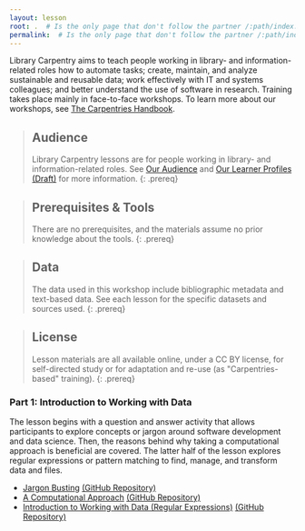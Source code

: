 ```yaml
---
layout: lesson
root: .  # Is the only page that don't follow the partner /:path/index.html
permalink:  # Is the only page that don't follow the partner /:path/index.html
---
```


Library Carpentry aims to teach people working in library- and information-related roles how to automate tasks; create, maintain, and analyze sustainable and reusable data; work effectively with IT and systems colleagues; and better understand the use of software in research. Training takes place mainly in face-to-face workshops. To learn more about our workshops, see [The Carpentries Handbook](https://docs.carpentries.org/).

> ## Audience
>
> Library Carpentry lessons are for people working in library- and information-related roles. See [Our Audience](https://librarycarpentry.org/audience/) and [Our Learner Profiles (Draft)](https://github.com/LibraryCarpentry/lc-overview/blob/gh-pages/files/learner-profiles.md) for more information.
{: .prereq}

> ## Prerequisites & Tools
>
> There are no prerequisites, and the materials assume no prior knowledge about the tools.
{: .prereq}

> ## Data
> 
> The data used in this workshop include bibliographic metadata and text-based data. See each lesson for the specific datasets and sources used.
{: .prereq}

> ## License
> 
> Lesson materials are all available online, under a CC BY license, for self-directed study or for adaptation and re-use (as "Carpentries-based" training).
{: .prereq}

<!---
# Workshop Structure

## Parts vs Days
Feedback from the Library Carpentry community has highlighted the effectiveness of offering greater flexibility in the delivery of Library Carpentry training. Specifically, individuals in library- and information-related roles noted that it is often difficult to get two consecutive days off for training. To address this barrier to participation, Library Carpentry may be run in half-day blocks, rather than as a two-day contiguous training. This flexibility also supports collaborating with the community and host/organiser to best suit their situation. 

Instead of requiring “Days” like Data Carpentry or Software Carpentry, “Parts” are used to allow for the flexibility desired by the Library Carpentry community. If a standard workshop (which includes three of the four core lessons) cannot be held across two consecutive days, then alternatively, it can be run in parts across a number of days. As long as three of the four core lessons are taught, it makes no difference whether the workshop is run in one day, two days, or multiple days.

Based on the feedback from Library Carpentry (and the greater Carpentries) community, The Carpentries is doing more to include flexibility in the organisation of workshops. See [Upcoming Updated Forms for Workshops & Workshop Section of The Carpentries Website](https://carpentries.org/blog/2019/08/workshop-request-form-updates-teaser/).

## Curricula
In response to [strengthening the LC community](https://software.ac.uk/blog/2019-07-26-strengthening-library-carpentry-community), the Curriculum Advisory Committee has been exploring [the addition of new and popular curricula](https://github.com/LibraryCarpentry/governance/issues/14). The table below includes the standard workshop curriculum and two additional curricula that are equally supported. A final option is a "mix and match" approach that the workshop requestor can develop with the Carpentries. As we add more lessons to Library Carpentry, we will offer new curricula in [The Carpentries workshop request form](https://amy.carpentries.org/forms/workshop/) and [LC lessons](https://librarycarpentry.org/lessons/).

Curriculum | Description | Lesson menu | Total time estimated
-- | -- | -- | --
Library Carpentry Standard Workshop | Core lessons | 1) [Introduction to Working with Data](https://librarycarpentry.org/lc-data-intro/), 2) [The Unix Shell](https://librarycarpentry.org/lc-shell/), 3) [Introduction to Git](https://librarycarpentry.org/lc-git/), 4) [OpenRefine](https://librarycarpentry.org/lc-open-refine/) Note: A standard workshop must include three of the four lessons | 2 days
Library Carpentry Introduction | A good combination for pilots and workshops connected with conferences and other events | 1) [Introduction to Library Carpentry](https://librarycarpentry.org/lc-overview/02-intro-to-library-carpentry/index.html), 2) [OpenRefine](https://librarycarpentry.org/lc-open-refine/) | Half day
Library Carpentry Data Analysis Core | An introduction to data analysis and good practices including versioning, cleaning, automation, manipulation, and structured queries | 1) [Introduction to Git](https://librarycarpentry.org/lc-git/), 2) [The Unix Shell](https://librarycarpentry.org/lc-shell/), 3) [OpenRefine](https://librarycarpentry.org/lc-open-refine/), 4) [SQL](https://librarycarpentry.org/lc-sql/) | 2 days
Custom | Design your own workshop to suit your local needs | Select from [https://librarycarpentry.org/lessons/](https://librarycarpentry.org/lessons/) | Estimate total time from lesson schedules e.g. [https://librarycarpentry.org/lc-shell/](https://librarycarpentry.org/lc-shell/)

## Core Lessons
For a standard Library Carpentry workshop, three of the four parts below must be taught in addition to having at least one certified Carpentries instructor teach the workshop. Alternatively, a Library Carpentry-based workshop can be considered, where part(s) of the core lessons are combined with the extended lessons to suit the needs of the community. 
-->
### Part 1: Introduction to Working with Data

The lesson begins with a question and answer activity that allows participants to explore concepts or jargon around software development and data science. Then, the reasons behind why taking a computational approach is beneficial are covered. The latter half of the lesson explores regular expressions or pattern matching to find, manage, and transform data and files.

* [Jargon Busting](https://librarycarpentry.org/lc-overview/03-jargon-busting/index.html) [(GitHub Repository)](https://github.com/LibraryCarpentry/lc-overview)
* [A Computational Approach](https://librarycarpentry.org/lc-overview/04-computational-approach/index.html) [(GitHub Repository)](https://github.com/LibraryCarpentry/lc-overview)
* [Introduction to Working with Data (Regular Expressions)](https://librarycarpentry.github.io/lc-data-intro/) [(GitHub Repository)](https://github.com/LibraryCarpentry/lc-data-intro)

<!---
The following lesson episodes are optional:

* [Introduction to Library Carpentry](https://librarycarpentry.org/lc-overview/02-intro-to-library-carpentry/index.html) [(GitHub Repository)](https://github.com/LibraryCarpentry/lc-overview): For learners looking for an introduction to Library Carpentry and The Carpentries, for instance, as part of a shorter, pilot workshop (in connection with an event), or as a presentation at an event or to a community. 

* [Keyboard Shortcuts](https://librarycarpentry.org/lc-overview/05-keyboard-shortcuts/index.html) [(GitHub Repository)](https://github.com/LibraryCarpentry/lc-overview): Introduce learners to keyboard shortcuts that will be used in the lesson and other lessons while learning that keyboard shortcuts are useful in automating tasks. A question and answer exercise allows workshop participants to learn from each other about new keyboard shortcuts.

* [File Naming & Formatting](https://librarycarpentry.org/lc-overview/06-file-naming-formatting/index.html) [(GitHub Repository)](https://github.com/LibraryCarpentry/lc-overview): Introduce learners to good practices for file naming and organisation, open file formats such as Markdown, and open source software for working with open file formats. The Markdown exercise allows learners to gain experience using it ahead of lessons that include working with regular expressions and git. 

* [One Up, One Down](https://librarycarpentry.org/lc-overview/07-one-up-down/index.html) [(GitHub Repository)](https://github.com/LibraryCarpentry/lc-overview): Activity where the instructor alternates between each workshop participant asking them what they liked about the workshop or what needs improvement. Participants cannot repeat responses. Allows both instructors and participants an opportunity to reflect on the workshop (day).

* [Further Reading](https://librarycarpentry.org/lc-overview/08-further-reading/index.html) [(GitHub Repository)](https://github.com/LibraryCarpentry/lc-overview): Resources on computational approaches in libraries.

### Part 2: The UNIX Shell

This lesson includes information on navigating/working with files and directories, scripting, and finding things on the command line (shell).

  * [The UNIX Shell](https://librarycarpentry.github.io/lc-shell/) [(GitHub Repository)](https://github.com/LibraryCarpentry/lc-shell)

### Part 3: Introduction to Git

This lesson introduces git on the command line and moves to using GitHub to collaborate, manage, version, and share your project or repository work.

  * [Introduction to Git](https://librarycarpentry.github.io/lc-git/) [(GitHub Repository)](https://github.com/LibraryCarpentry/lc-git)

### Part 4: OpenRefine

This lesson introduces OpenRefine, a software program that helps with transforming, cleaning, filtering, and analysing data files.

  * [OpenRefine](https://librarycarpentry.github.io/lc-open-refine/) [(GitHub Repository)](https://github.com/LibraryCarpentry/lc-open-refine)

## Wrapping Up a Workshop

You might wish to include an activity to wrap up the workshop to improve learners' satisfaction and to help them set goals to use what they have learned. It can be especially helpful if they are tired after the challenges at the end of OpenRefine.

Some suggestions include:

1. **Think-pair-share**: Ask learners to think about what the most valuable thing they learned from the workshop, then share it with their neighbor. This only takes a few minutes but still provides a clear end-point to the event.
2. **Increasing likelihood**: Ask learners to set a goal, then ask how likely they are to undertake that goal (eg 50,70, 90%), and what would it take to make that likelihood 100%. Learners could start to identify their own behaviours and support from colleagues/supervisors that could help them towards achieving that goal.
3. **Now-next-later**: Ask learners to write some action plans for themselves, something they will do in the next two weeks, and/or something they will do in the next three months. This will give them some commitment to apply what they have learned in their job and continue embedding it into their practice. If learners share these with the room, the instructor can capture them in the Etherpad. 

# Beyond the Standard Workshop

When requesting a workshop from The Carpentries, staff will assist with the logistics surrounding a standard workshop (three of the four core lessons). Anything outside of the standard offering is a self-organised workshop, meaning, you are responsible for the organisation. This includes finding instructors (you can reach out to several venues listed under [Library Carpentry Contact](https://librarycarpentry.org/contact/) and the [Discuss Library Carpentry Topicbox](https://carpentries.topicbox.com/groups/discuss-library-carpentry) reaches the most people) and reimbursing their travel. You will also be responsible for setting up the [workshop website](https://github.com/carpentries/workshop-template), registration, and other items referenced in the [Handbook](https://docs.carpentries.org/).

Recently, the [Curriculum Advisory Committee (CAC)](https://librarycarpentry.org/cac/) voted to expand the Library Carpentry offerings to include four possible curricula (please see the Curricula table above). As more lessons reach the stable status, we will include the new curricula in [The Carpentries workshop request form](https://amy.carpentries.org/forms/workshop/) and [LC lessons](https://librarycarpentry.org/lessons/).

# Extended Lessons

There are a number of extended Library Carpentry lessons, in alpha, beta, and stable form, that are used to supplement and tailor workshops to the local needs of the community being taught. The lessons include:

  * [SQL](https://librarycarpentry.github.io/lc-sql/) [(GitHub Repository)](https://github.com/LibraryCarpentry/lc-sql)
  * [Webscraping](https://librarycarpentry.github.io/lc-webscraping/) [(GitHub Repository)](https://github.com/LibraryCarpentry/lc-webscraping)
  * [Tidy Data](https://librarycarpentry.github.io/lc-spreadsheets/) [(GitHub Repository)](https://github.com/LibraryCarpentry/lc-spreadsheets)
  * [Introduction to Python](https://librarycarpentry.github.io/lc-python-intro/) [(GitHub Repository)](https://github.com/LibraryCarpentry/lc-python-intro)
  * [Introduction to Data (for Archivists)](https://librarycarpentry.github.io/lc-data-intro-archives/) [(GitHub Repository)](https://github.com/LibraryCarpentry/lc-data-intro-archives)
  * [Top 10 FAIR Data & Software Things](https://librarycarpentry.github.io/Top-10-FAIR/) [(GitHub Repository)](https://github.com/LibraryCarpentry/Top-10-FAIR)

# Conceptual Lessons

In addition, the following lessons are conceptual (pre-alpha) and still in a design phase where community members are discussing them and/or lesson development is still in an early phase:

  * [Wikidata](https://librarycarpentry.github.io/lc-wikidata/) [(GitHub Repository)](https://github.com/LibraryCarpentry/lc-wikidata)
  * [FAIR Data & Software](https://librarycarpentry.github.io/lc-research-data/) [(GitHub Repository)](https://github.com/LibraryCarpentry/lc-research-data)
  * [R](https://librarycarpentry.github.io/lc-r/) [(GitHub Repository)](https://github.com/LibraryCarpentry/lc-open-refine)
  * [MarcEdit](https://librarycarpentry.github.io/lc-marcedit/) [(GitHub Repository)](https://github.com/LibraryCarpentry/lc-marcedit)
  * [OCR/Text & Data Mining](https://librarycarpentry.github.io/lc-ocr/) [(GitHub Repository)](https://github.com/LibraryCarpentry/lc-ocr)
--> 
